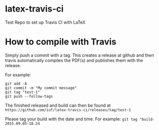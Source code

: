 # latex-travis-ci
Test Repo to set up Travis CI with LaTeX

# How to compile with Travis
Simply push a commit with a tag. This creates a release at github and then travis automatically compiles the PDF(s) and publishes them with the release.

For example:

    git add -A
    git commit -m "My commit message"
    git tag "test-1"
    git push --follow-tags

The finished released and build can then be found at `https://github.com/iuf/latex-travis-ci/releases/tag/test-1`


Please tag your build with the date and time. For example: `git tag "build-2015.09.05-18.24`


